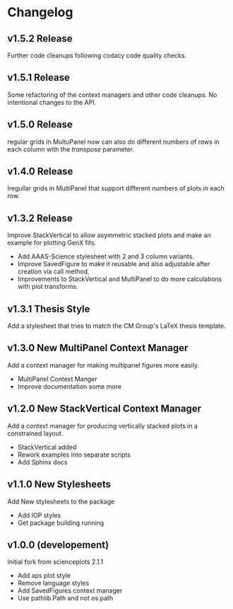# Changelog

## v1.5.2 Release

Further code cleanups following codacy code quality checks.

## v1.5.1 Release

Some refactoring of the context managers and other code cleanups. No intentional changes to the API.

## v1.5.0 Release

regular grids in MultuPanel now can also do different numbers of rows in each column with the _transpose_ parameter.

## v1.4.0 Release

Iregullar grids in MultiPanel that support different numbers of plots in each row.

## v1.3.2 Release

Improve StackVertical to allow asymmetric stacked plots and make an example for plotting
GenX fits.

- Add AAAS-Science stylesheet with 2 and 3 column variants.
- Improve SavedFigure to make it reusable and also adjustable after creation via call method.
- Improvements to StackVertical and MultiPanel to do more calculations with plot transforms.

## v1.3.1 Thesis Style

Add a stylesheet that tries to match the CM Group's LaTeX thesis template.

## v1.3.0 New MultiPanel Context Manager

Add a context manager for making multipanel figures more easily.

- MultiPanel Context Manger
- Improve documentation some more

## v1.2.0 New StackVertical Context Manager

Add a context manager for producing vertically stacked plots in a constrained layout.

- StackVertical added
- Rework examples into separate scripts
- Add Sphinx docs

## v1.1.0 New Stylesheets

Add New stylesheets to the package

- Add IOP styles
- Get package building running

## v1.0.0 (developement)

Initial fork from scienceplots 2.1.1

- Add aps plot style
- Remove language styles
- Add SavedFigures context manager
- Use pathlib.Path and not os.path
